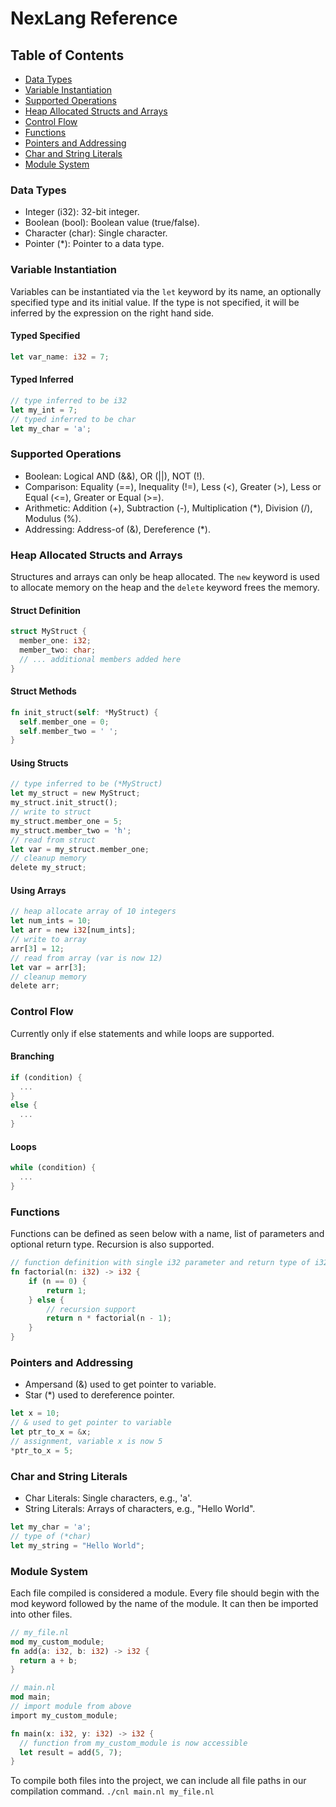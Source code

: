 # NexLang Reference

## Table of Contents
- [Data Types](#data-types)
- [Variable Instantiation](#variable-instantiation)
- [Supported Operations](#supported-operations)
- [Heap Allocated Structs and Arrays](#heap-allocated-structs-and-arrays)
- [Control Flow](#control-flow)
- [Functions](#functions)
- [Pointers and Addressing](#pointers-and-addressing)
- [Char and String Literals](#char-and-string-literals)
- [Module System](#module-system)


### Data Types 
- Integer (i32): 32-bit integer.
- Boolean (bool): Boolean value (true/false).
- Character (char): Single character.
- Pointer (*): Pointer to a data type.

### Variable Instantiation
Variables can be instantiated via the `let` keyword by its name, an optionally specified type and its initial value.
If the type is not specified, it will be inferred by the expression on the right hand side.
#### Typed Specified
```rs
let var_name: i32 = 7;  
```
#### Typed Inferred
```rs
// type inferred to be i32
let my_int = 7;
// typed inferred to be char
let my_char = 'a';
```

### Supported Operations
- Boolean: Logical AND (&&), OR (||), NOT (!).
- Comparison: Equality (==), Inequality (!=), Less (<), Greater (>), Less or Equal (<=), Greater or Equal (>=).
- Arithmetic: Addition (+), Subtraction (-), Multiplication (*), Division (/), Modulus (%).
- Addressing: Address-of (&), Dereference (*).

### Heap Allocated Structs and Arrays
Structures and arrays can only be heap allocated. 
The `new` keyword is used to allocate memory on the heap and the `delete` keyword frees the memory.
#### Struct Definition
```rs
struct MyStruct {
  member_one: i32;
  member_two: char;
  // ... additional members added here
}
```
#### Struct Methods
```rs
fn init_struct(self: *MyStruct) {
  self.member_one = 0;
  self.member_two = ' ';
}
```
#### Using Structs
```rs
// type inferred to be (*MyStruct)
let my_struct = new MyStruct;
my_struct.init_struct();
// write to struct
my_struct.member_one = 5;
my_struct.member_two = 'h';
// read from struct
let var = my_struct.member_one;
// cleanup memory
delete my_struct;
```
#### Using Arrays 
```rs
// heap allocate array of 10 integers
let num_ints = 10;
let arr = new i32[num_ints];
// write to array
arr[3] = 12;
// read from array (var is now 12)
let var = arr[3];
// cleanup memory
delete arr;
```

### Control Flow
Currently only if else statements and while loops are supported.
#### Branching
```rs
if (condition) {
  ...
}
else {
  ...
}
```
#### Loops
```rs
while (condition) {
  ...
}
```

### Functions
Functions can be defined as seen below with a name, list of parameters and optional return type.
Recursion is also supported.
```rs
// function definition with single i32 parameter and return type of i32 specified after the arrow
fn factorial(n: i32) -> i32 {
    if (n == 0) {
        return 1;
    } else {
        // recursion support
        return n * factorial(n - 1);
    }
}
```

### Pointers and Addressing
- Ampersand (&) used to get pointer to variable.
- Star (*) used to dereference pointer.
```rs
let x = 10;
// & used to get pointer to variable
let ptr_to_x = &x;
// assignment, variable x is now 5
*ptr_to_x = 5; 
```

### Char and String Literals
- Char Literals: Single characters, e.g., 'a'.
- String Literals: Arrays of characters, e.g., "Hello World".
```rs
let my_char = 'a';
// type of (*char)
let my_string = "Hello World";
```

### Module System
Each file compiled is considered a module. 
Every file should begin with the mod keyword followed by the name of the module.
It can then be imported into other files.
```rs
// my_file.nl
mod my_custom_module;
fn add(a: i32, b: i32) -> i32 {
  return a + b;
}

// main.nl
mod main;
// import module from above
import my_custom_module;

fn main(x: i32, y: i32) -> i32 {
  // function from my_custom_module is now accessible
  let result = add(5, 7);
}
```
To compile both files into the project, we can include all file paths in our compilation command.
`./cnl main.nl my_file.nl`
